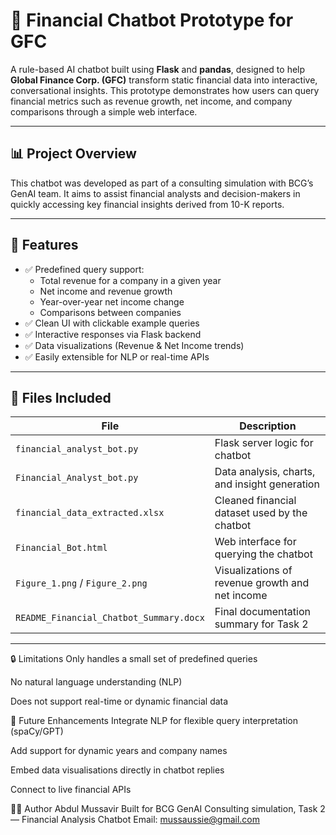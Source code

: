 # 💼 Financial Chatbot Prototype for GFC

A rule-based AI chatbot built using **Flask** and **pandas**, designed to help **Global Finance Corp. (GFC)** transform static financial data into interactive, conversational insights. This prototype demonstrates how users can query financial metrics such as revenue growth, net income, and company comparisons through a simple web interface.

---

## 📊 Project Overview

This chatbot was developed as part of a consulting simulation with BCG’s GenAI team. It aims to assist financial analysts and decision-makers in quickly accessing key financial insights derived from 10-K reports.

---

## 🚀 Features

- ✅ Predefined query support:
  - Total revenue for a company in a given year
  - Net income and revenue growth
  - Year-over-year net income change
  - Comparisons between companies
- ✅ Clean UI with clickable example queries
- ✅ Interactive responses via Flask backend
- ✅ Data visualizations (Revenue & Net Income trends)
- ✅ Easily extensible for NLP or real-time APIs

---

## 📁 Files Included

| File | Description |
|------|-------------|
| `financial_analyst_bot.py` | Flask server logic for chatbot |
| `Financial_Analyst_bot.py` | Data analysis, charts, and insight generation |
| `financial_data_extracted.xlsx` | Cleaned financial dataset used by the chatbot |
| `Financial_Bot.html` | Web interface for querying the chatbot |
| `Figure_1.png` / `Figure_2.png` | Visualizations of revenue growth and net income |
| `README_Financial_Chatbot_Summary.docx` | Final documentation summary for Task 2 |

---

🔒 Limitations
Only handles a small set of predefined queries

No natural language understanding (NLP)

Does not support real-time or dynamic financial data

🌱 Future Enhancements
Integrate NLP for flexible query interpretation (spaCy/GPT)

Add support for dynamic years and company names

Embed data visualisations directly in chatbot replies

Connect to live financial APIs

🧑‍💻 Author
Abdul Mussavir
Built for BCG GenAI Consulting simulation, Task 2 — Financial Analysis Chatbot
Email: mussaussie@gmail.com

